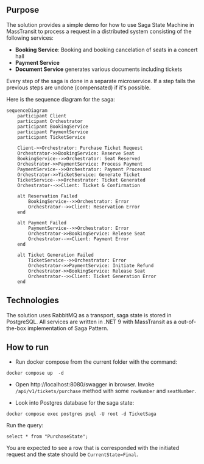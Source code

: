 ## Purpose

The solution provides a simple demo for how to use Saga State Machine in MassTransit to process a request in a distributed system consisting of the following services:
* **Booking Service**: Booking and booking cancelation of seats in a concert hall
* **Payment Service**
* **Document Service** generates various documents including tickets

Every step of the saga is done in a separate microservice. If a step fails the previous steps are undone (compensated) if it's possible.

Here is the sequence diagram for the saga:

```mermaid
sequenceDiagram
    participant Client
    participant Orchestrator
    participant BookingService
    participant PaymentService
    participant TicketService

    Client->>Orchestrator: Purchase Ticket Request
    Orchestrator->>BookingService: Reserve Seat
    BookingService-->>Orchestrator: Seat Reserved
    Orchestrator->>PaymentService: Process Payment
    PaymentService-->>Orchestrator: Payment Processed
    Orchestrator->>TicketService: Generate Ticket
    TicketService-->>Orchestrator: Ticket Generated
    Orchestrator-->>Client: Ticket & Confirmation

    alt Reservation Failed
        BookingService-->>Orchestrator: Error
        Orchestrator-->>Client: Reservation Error
    end

    alt Payment Failed
        PaymentService-->>Orchestrator: Error
        Orchestrator->>BookingService: Release Seat
        Orchestrator-->>Client: Payment Error
    end

    alt Ticket Generation Failed
        TicketService-->>Orchestrator: Error
        Orchestrator->>PaymentService: Initiate Refund
        Orchestrator->>BookingService: Release Seat
        Orchestrator-->>Client: Ticket Generation Error
    end
```

## Technologies

The solution uses RabbitMQ as a transport, saga state is stored in PostgreSQL. All services are written in .NET 9 with MassTransit as a out-of-the-box implementation of Saga Pattern.

## How to run

* Run docker compose from the current folder with the command: 
```
docker compose up  -d
```
* Open http://localhost:8080/swagger in browser. Invoke `/api/v1/tickets/purchase` method with some `rowNumber` and `seatNumber`.

* Look into Postgres database for the saga state:
```
docker compose exec postgres psql -U root -d TicketSaga
```
Run the query:
```
select * from "PurchaseState";
```
You are expected to see a row that is corresponded with the initiated request and the state should be `CurrentState=Final`.
